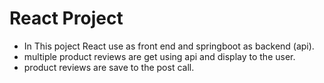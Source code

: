 # React Project
* In This poject React use as front end and springboot as backend (api).
* multiple product reviews are get using api and display to the user.
* product reviews are save to the post call.
